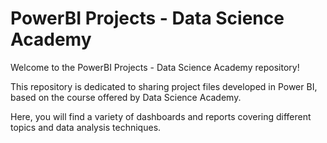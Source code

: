 # PowerBI Projects - Data Science Academy

Welcome to the PowerBI Projects - Data Science Academy repository! 

This repository is dedicated to sharing project files developed in Power BI, based on the course offered by Data Science Academy. 


Here, you will find a variety of dashboards and reports covering different topics and data analysis techniques.
